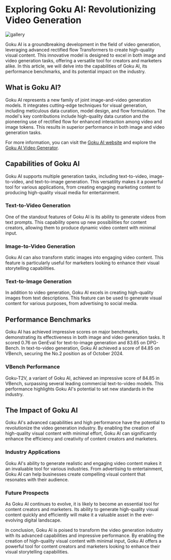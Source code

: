 # Exploring Goku AI: Revolutionizing Video Generation
![gallery](https://github.com/user-attachments/assets/7d8c5515-85ad-4ec9-a360-7d231a05ca32)

Goku AI is a groundbreaking development in the field of video generation, leveraging advanced rectified flow Transformers to create high-quality visual content. This innovative model is designed to excel in both image and video generation tasks, offering a versatile tool for creators and marketers alike. In this article, we will delve into the capabilities of Goku AI, its performance benchmarks, and its potential impact on the industry.

## What is Goku AI?

Goku AI represents a new family of joint image-and-video generation models. It integrates cutting-edge techniques for visual generation, including meticulous data curation, model design, and flow formulation. The model's key contributions include high-quality data curation and the pioneering use of rectified flow for enhanced interaction among video and image tokens. This results in superior performance in both image and video generation tasks.

For more information, you can visit the [Goku AI website](https://gokuai.org/) and explore the [Goku AI Video Generator](https://gokuai.org/playground).

## Capabilities of Goku AI

Goku AI supports multiple generation tasks, including text-to-video, image-to-video, and text-to-image generation. This versatility makes it a powerful tool for various applications, from creating engaging marketing content to producing high-quality visual media for entertainment.

### Text-to-Video Generation

One of the standout features of Goku AI is its ability to generate videos from text prompts. This capability opens up new possibilities for content creators, allowing them to produce dynamic video content with minimal input.

### Image-to-Video Generation

Goku AI can also transform static images into engaging video content. This feature is particularly useful for marketers looking to enhance their visual storytelling capabilities.

### Text-to-Image Generation

In addition to video generation, Goku AI excels in creating high-quality images from text descriptions. This feature can be used to generate visual content for various purposes, from advertising to social media.

## Performance Benchmarks

Goku AI has achieved impressive scores on major benchmarks, demonstrating its effectiveness in both image and video generation tasks. It scored 0.76 on GenEval for text-to-image generation and 83.65 on DPG-Bench. In text-to-video generation, Goku AI achieved a score of 84.85 on VBench, securing the No.2 position as of October 2024.

### VBench Performance

Goku-T2V, a variant of Goku AI, achieved an impressive score of 84.85 in VBench, surpassing several leading commercial text-to-video models. This performance highlights Goku AI's potential to set new standards in the industry.

## The Impact of Goku AI

Goku AI's advanced capabilities and high performance have the potential to revolutionize the video generation industry. By enabling the creation of high-quality visual content with minimal effort, Goku AI can significantly enhance the efficiency and creativity of content creators and marketers.

### Industry Applications

Goku AI's ability to generate realistic and engaging video content makes it an invaluable tool for various industries. From advertising to entertainment, Goku AI can help businesses create compelling visual content that resonates with their audience.

### Future Prospects

As Goku AI continues to evolve, it is likely to become an essential tool for content creators and marketers. Its ability to generate high-quality visual content quickly and efficiently will make it a valuable asset in the ever-evolving digital landscape.

In conclusion, Goku AI is poised to transform the video generation industry with its advanced capabilities and impressive performance. By enabling the creation of high-quality visual content with minimal input, Goku AI offers a powerful tool for content creators and marketers looking to enhance their visual storytelling capabilities.
